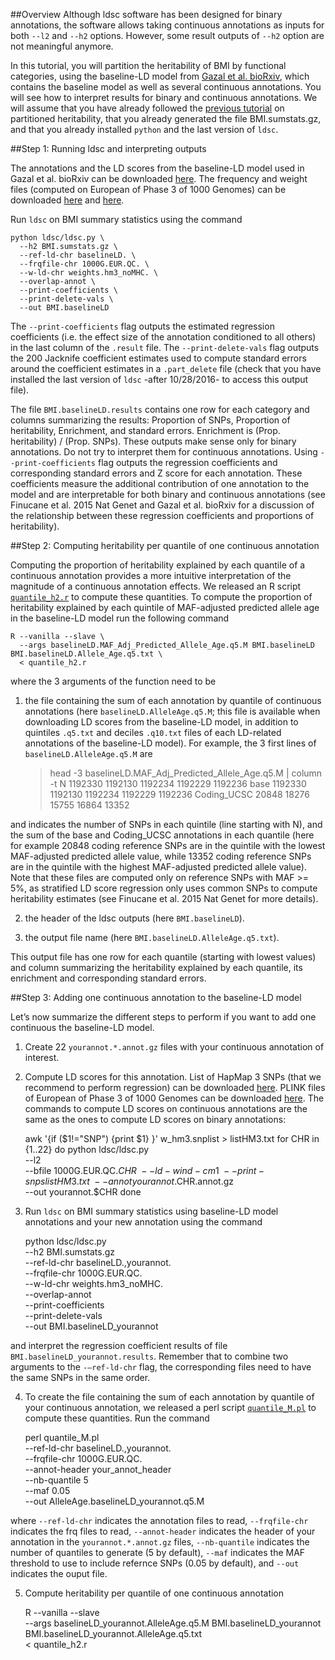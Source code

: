 ##Overview
Although ldsc software has been designed for binary annotations, the software allows taking continuous annotations as inputs for both `--l2` and `--h2` options. However, some result outputs of `--h2` option are not meaningful anymore.

In this tutorial, you will partition the heritability of BMI by functional categories, using the baseline-LD model from [Gazal et al. bioRxiv](http://biorxiv.org/content/early/2016/10/19/082024), which contains the baseline model as well as several continuous annotations. You will see how to interpret results for binary and continuous annotations. We will assume that you have already followed the [previous tutorial](https://github.com/bulik/ldsc/wiki/Partitioned-Heritability) on partitioned heritability, that you already generated the file BMI.sumstats.gz, and that you already installed `python` and the last version of `ldsc`.

##Step 1: Running ldsc and interpreting outputs

The annotations and the LD scores from the baseline-LD model used in Gazal et al. bioRxiv can be downloaded [here](https://data.broadinstitute.org/alkesgroup/LDSCORE/1000G_Phase3_baselineLD_ldscores.tgz). The frequency and weight files (computed on European of Phase 3 of 1000 Genomes) can be downloaded [here](https://data.broadinstitute.org/alkesgroup/LDSCORE/1000G_Phase3_frq.tgz) and [here](https://data.broadinstitute.org/alkesgroup/LDSCORE/1000G_Phase3_weights_hm3_no_MHC.tgz).

Run `ldsc` on BMI summary statistics using the command

	python ldsc/ldsc.py \
	  --h2 BMI.sumstats.gz \
	  --ref-ld-chr baselineLD. \
	  --frqfile-chr 1000G.EUR.QC. \
	  --w-ld-chr weights.hm3_noMHC. \
	  --overlap-annot \
	  --print-coefficients \
	  --print-delete-vals \
	  --out BMI.baselineLD

The `--print-coefficients` flag outputs the estimated regression coefficients (i.e. the effect size of the annotation conditioned to all others) in the last column of the `.result` file. The `--print-delete-vals` flag outputs the 200 Jacknife coefficient estimates used to compute standard errors around the coefficient estimates in a `.part_delete` file (check that you have installed the last version of `ldsc` -after 10/28/2016- to access this output file).

The file `BMI.baselineLD.results` contains one row for each category and columns summarizing the results: Proportion of SNPs, Proportion of heritability, Enrichment, and standard errors. Enrichment is (Prop. heritability) / (Prop. SNPs). These outputs make sense only for binary annotations. Do not try to interpret them for continuous annotations. Using `--print-coefficients` flag outputs the regression coefficients and corresponding standard errors and Z score for each annotation. These coefficients measure the additional contribution of one annotation to the model and are interpretable for both binary and continuous annotations (see Finucane et al. 2015 Nat Genet and Gazal et al. bioRxiv for a discussion of the relationship between these regression coefficients and proportions of heritability).

##Step 2:  Computing heritability per quantile of one continuous annotation

Computing the proportion of heritability explained by each quantile of a continuous annotation provides a more intuitive interpretation of the magnitude of a continuous annotation effects. We released an R script [`quantile_h2.r`](https://data.broadinstitute.org/alkesgroup/LDSCORE/quantile_h2.r) to compute these quantities. To compute the proportion of heritability explained by each quintile of MAF-adjusted predicted allele age in the baseline-LD model run the following command 

	R --vanilla --slave \
	  --args baselineLD.MAF_Adj_Predicted_Allele_Age.q5.M BMI.baselineLD BMI.baselineLD.Allele_Age.q5.txt \
	  < quantile_h2.r

where the 3 arguments of the function need to be 

1) the file containing the sum of each annotation by quantile of continuous annotations (here `baselineLD.AlleleAge.q5.M`; this file is available when downloading LD scores from the baseline-LD model, in addition to quintiles `.q5.txt` and deciles `.q10.txt` files of each LD-related annotations of the baseline-LD model). For example, the 3 first lines of `baselineLD.AlleleAge.q5.M` are  

	> head -3 baselineLD.MAF_Adj_Predicted_Allele_Age.q5.M | column -t
	N            1192330  1192130  1192234  1192229  1192236
	base         1192330  1192130  1192234  1192229  1192236
	Coding_UCSC  20848    18276    15755    16864    13352

and indicates the number of SNPs in each quintile (line starting with N), and the sum of the base and Coding_UCSC annotations in each quantile (here for example 20848 coding reference SNPs are in the quintile with the lowest MAF-adjusted predicted allele value, while 13352 coding reference SNPs are in the quintile with the highest MAF-adjusted predicted allele value). 
Note that these files are computed only on reference SNPs with MAF >= 5%, as stratified LD score regression only uses common SNPs to compute heritability estimates (see Finucane et al. 2015 Nat Genet for more details).

2) the header of the ldsc outputs (here `BMI.baselineLD`). 

3) the output file name (here `BMI.baselineLD.AlleleAge.q5.txt`).

This output file has one row for each quantile (starting with lowest values) and column summarizing the heritability explained by each quantile, its enrichment and corresponding standard errors.

##Step 3:  Adding one continuous annotation to the baseline-LD model

Let’s now summarize the different steps to perform if you want to add one continuous the baseline-LD model.

1) Create 22 `yourannot.*.annot.gz` files with your continuous annotation of interest. 

2) Compute LD scores for this annotation. List of HapMap 3 SNPs (that we recommend to perform regression) can be downloaded [here](https://data.broadinstitute.org/alkesgroup/LDSCORE/w_hm3.snplist.bz2). PLINK files of European of Phase 3 of 1000 Genomes can be downloaded [here](https://data.broadinstitute.org/alkesgroup/LDSCORE/1000G_Phase3_plinkfiles.tgz). The commands to compute LD scores on continuous annotations are the same as the ones to compute LD scores on binary annotations:

	awk '{if ($1!="SNP") {print $1} }' w_hm3.snplist > listHM3.txt
	for CHR in {1..22}
	do
	python ldsc/ldsc.py \
	  --l2 \
	  --bfile 1000G.EUR.QC.$CHR \
	  --ld-wind-cm 1 \
	  --print-snps listHM3.txt \
	  --annot yourannot.$CHR.annot.gz \
	  --out yourannot.$CHR
	done

3) Run `ldsc` on BMI summary statistics using baseline-LD model annotations and your new annotation using the command

	python ldsc/ldsc.py \
	  --h2 BMI.sumstats.gz \
	  --ref-ld-chr baselineLD.,yourannot. \
	  --frqfile-chr 1000G.EUR.QC. \
	  --w-ld-chr weights.hm3_noMHC. \
	  --overlap-annot \
	  --print-coefficients \
	  --print-delete-vals \
	  --out BMI.baselineLD_yourannot

and interpret the regression coefficient results of file `BMI.baselineLD_yourannot.results`. Remember that to combine two arguments to the `-–ref-ld-chr` flag, the corresponding files need to have the same SNPs in the same order.

4) To create the file containing the sum of each annotation by quantile of your continuous annotation, we released a perl script [`quantile_M.pl`](https://data.broadinstitute.org/alkesgroup/LDSCORE/quantile_M.pl) to compute these quantities. Run the command

	perl quantile_M.pl \
	  --ref-ld-chr baselineLD.,yourannot. \
	  --frqfile-chr 1000G.EUR.QC. \
	  --annot-header your_annot_header\
	  --nb-quantile 5\
	  --maf 0.05 \
	  --out AlleleAge.baselineLD_yourannot.q5.M

where `--ref-ld-chr` indicates the annotation files to read, `--frqfile-chr` indicates the frq files to read, `--annot-header`  indicates the header of your annotation in the `yourannot.*.annot.gz` files, `--nb-quantile` indicates the number of quantiles to generate (5 by default), `--maf` indicates the MAF threshold to use to include refernce SNPs (0.05 by default), and `--out` indicates the ouput file.

5) Compute heritability per quantile of one continuous annotation

	R --vanilla --slave \
	  --args baselineLD_yourannot.AlleleAge.q5.M BMI.baselineLD_yourannot BMI.baselineLD_yourannot.AlleleAge.q5.txt \
	  < quantile_h2.r
